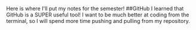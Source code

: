 Here is where I'll put my notes for the semester!
##GitHub
I learned that GitHub is a SUPER useful tool! I want to be much better at coding from the terminal, so I will spend more time pushing and pulling from my repository.
